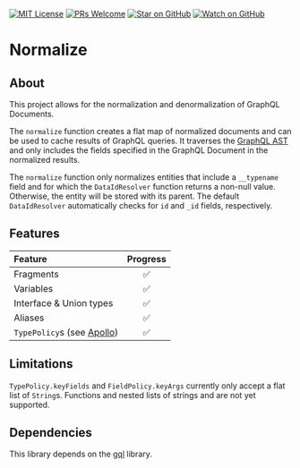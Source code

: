 [![MIT License][license-badge]][license-link]
[![PRs Welcome][prs-badge]][prs-link]
[![Star on GitHub][github-star-badge]][github-star-link]
[![Watch on GitHub][github-watch-badge]][github-watch-link]

# Normalize

## About

This project allows for the normalization and denormalization of GraphQL Documents.

The `normalize` function creates a flat map of normalized documents and can be used to cache results of GraphQL queries. It traverses the [GraphQL AST](https://github.com/gql-dart/gql/blob/master/gql/README.md) and only includes the fields specified in the GraphQL Document in the normalized results.

The `normalize` function only normalizes entities that include a `__typename` field and for which the `DataIdResolver` function returns a non-null value. Otherwise, the entity will be stored with its parent. The default `DataIdResolver` automatically checks for `id` and `_id` fields, respectively.

## Features

| Feature                                                                                                                           | Progress |
| :-------------------------------------------------------------------------------------------------------------------------------- | :------: |
| Fragments                                                                                                                         |    ✅    |
| Variables                                                                                                                         |    ✅    |
| Interface & Union types                                                                                                           |    ✅    |
| Aliases                                                                                                                           |    ✅    |
| `TypePolicy`s (see [Apollo](https://www.apollographql.com/docs/react/v3.0-beta/caching/cache-configuration/#the-typepolicy-type)) |    ✅    |

## Limitations

`TypePolicy.keyFields` and `FieldPolicy.keyArgs` currently only accept a flat list of `String`s. Functions and nested lists of strings and are not yet supported.

## Dependencies

This library depends on the [gql](https://github.com/gql-dart/gql) library.

[license-badge]: https://img.shields.io/github/license/smkhalsa/normalize.svg?style=flat-square
[license-link]: https://github.com/smkhalsa/normalize/blob/master/LICENSE
[prs-badge]: https://img.shields.io/badge/PRs-welcome-brightgreen.svg?style=flat-square
[prs-link]: http://makeapullrequest.com
[github-watch-badge]: https://img.shields.io/github/watchers/smkhalsa/normalize.svg?style=flat-square&logo=github&logoColor=ffffff
[github-watch-link]: https://github.com/smkhalsa/normalize/watchers
[github-star-badge]: https://img.shields.io/github/stars/smkhalsa/normalize.svg?style=flat-square&logo=github&logoColor=ffffff
[github-star-link]: https://github.com/smkhalsa/normalize/stargazers

